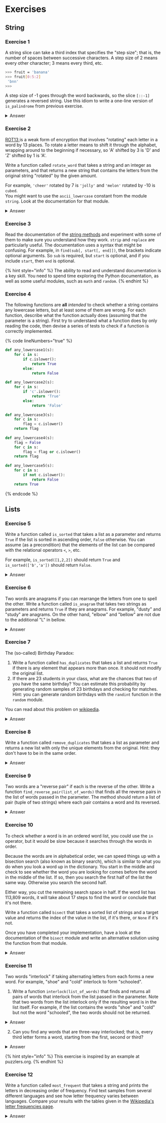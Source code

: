 # Exercises

## String

### Exercise 1

A string slice can take a third index that specifies the "step size"; that is, the number of spaces between successive characters. A step size of 2 means every other character; 3 means every third, etc.

```bash
>>> fruit = 'banana'
>>> fruit[0:5:2]
 'bnn'
>>>
```

A step size of -1 goes through the word backwards, so the slice `[::-1]` generates a reversed string. Use this idiom to write a one-line version of `is_palindrome` from previous exercise.&#x20;

<details>

<summary>Answer</summary>

{% code lineNumbers="true" %}
```python
def is_palindrome(word):
    return word == word[::-1]
```
{% endcode %}

</details>

### Exercise 2

[ROT13 ](https://www.wikipedia.org/wiki/ROT13)is a weak form of encryption that involves "rotating" each letter in a word by 13 places. To rotate a letter means to shift it through the alphabet, wrapping around to the beginning if necessary, so 'A' shifted by 3 is 'D' and 'Z' shifted by 1 is 'A'.

Write a function called `rotate_word` that takes a string and an integer as parameters, and that returns a new string that contains the letters from the original string "rotated" by the given amount.

For example, `'cheer'` rotated by 7 is `'jolly'` and `'melon'` rotated by -10 is `cubed`.\
You might want to use the `ascii_lowercase` constant from the module `string`.  Look at the documentation for that module.

<details>

<summary>Answer</summary>

{% code lineNumbers="true" %}
```python
def rotate_word(word, shift):
    rotated = ''
    for letter in word.lower():
        index = ascii_lowercase.find(letter)
        index = (index + shift) % len(ascii_lowercase)
        rotated += ascii_lowercase[index]
    return rotated
```
{% endcode %}



</details>

### Exercise 3

Read the documentation of the [string methods](https://www.docs.python.org/lib/string-methods.html) and experiment with some of them to make sure you understand how they work. `strip` and `replace` are particularly useful. The documentation uses a syntax that might be confusing. For example, in `find(sub[, start[, end]])`, the brackets indicate optional arguments. So `sub` is required, but `start` is optional, and if you include `start`, then `end` is optional.&#x20;

{% hint style="info" %}
The ability to read and understand documentation is a key skill. You need to spend time exploring the Python documentation, as well as some useful modules, such as `math` and `random`.
{% endhint %}

### Exercise  4

The following functions are **all** _intended_ to check whether a string contains any lowercase letters, but at least some of them are wrong. For each function, describe what the function actually does (assuming that the parameter is a string). First try to understand what a function does by only reading the code, then devise a series of tests to check if a function is correctly implemented.

{% code lineNumbers="true" %}
```python
def any_lowercase1(s): 
    for c in s: 
        if c.islower(): 
            return True 
        else: 
            return False
            
def any_lowercase2(s): 
    for c in s:  
        if 'c'.islower(): 
            return 'True' 
        else: 
            return 'False'
            
def any_lowercase3(s):
    for c in s: 
        flag = c.islower() 
    return flag
               
def any_lowercase4(s): 
    flag = False 
    for c in s: 
        flag = flag or c.islower() 
    return flag
      
def any_lowercase5(s): 
    for c in s: 
        if not c.islower(): 
            return False 
    return True
```
{% endcode %}

## Lists

### Exercise 5&#x20;

Write a function called `is_sorted` that takes a list as a parameter and returns `True` if the list is sorted in ascending order, `False` otherwise. You can assume (as a precondition) that the elements of the list can be compared with the relational operators `<`, `>`, etc.

For example, `is_sorted([1,2,2])` should return `True` and `is_sorted(['b','a'])` should return `False`.

<details>

<summary>Answer</summary>

{% code lineNumbers="true" %}
```python
def is_sorted(elements):
    for index in range(len(elements) - 1):
        if elements[index] > elements[index+1]:
            return False
    return True
```
{% endcode %}

</details>

### Exercise 6

Two words are anagrams if you can rearrange the letters from one to spell the other. Write a function called `is_anagram` that takes two strings as parameters and returns `True` if they are anagrams. For example, "dusty" and "study" are anagrams. On the other hand, "elbow" and "bellow" are not due to the additional "L" in bellow.

<details>

<summary>Answer</summary>

{% code lineNumbers="true" %}
```python
def is_anagram(word1, word2):
    word1_letters = list(word1)
    word2_letters = list(word2)
    return sorted(word1_letters) == sorted(word2_letters)
```
{% endcode %}

</details>

### Exercise 7

The (so-called) Birthday Paradox:

1. Write a function called `has_duplicates` that takes a list and returns `True` if there is any element that appears more than once. It should not modify the original list.&#x20;
2. If there are 23 students in your class, what are the chances that two of you have the same birthday? You can estimate this probability by generating random samples of 23 birthdays and checking for matches. Hint: you can generate random birthdays with the `randint` function in the `random` module.

You can read about this problem on [wikipedia](https://www.wikipedia.org/wiki/Birthday\_paradox).

<details>

<summary>Answer</summary>



</details>

### Exercise 8

Write a function called `remove_duplicates` that takes a list as parameter and returns a new list with only the unique elements from the original. Hint: they don't have to be in the same order.

<details>

<summary>Answer</summary>

{% code lineNumbers="true" %}
```python
def has_duplicates(elements):
    visited = []
    for elt in elements:
        if elt in visited:
            return True
        else:
            visited.append(elt)
    return False
```
{% endcode %}

An alternative implementation is given below. Is this  implementation correct or not? Try to understand the code and explain your answer.

{% code lineNumbers="true" %}
```python
def has_duplicates2(elements):
    for index in range(len(elements)-1):
        if elements[index] in elements[index+1:]:
            return True
    return False
```
{% endcode %}

</details>

### Exercise 9

Two words are a "reverse pair" if each is the reverse of the other. Write a function `find_reverse_pair(list_of_words)` that finds all the reverse pairs in the list of words passed in the parameter. The method should return a list of pair (tuple of two strings) where each pair contains a word and its reversed.

<details>

<summary>Answer</summary>

{% code lineNumbers="true" %}
```python
def find_reverse_pair(list_of_words):
    pairs = []
    for index in range(len(list_of_words)-1):
        word = list_of_words[index]
        if word[::-1] in list_of_words[index+1:]:
            print((word, word[::-1]))
            pairs.append((word, word[::-1]))

    return pairs
```
{% endcode %}



</details>

### Exercise 10

To check whether a word is in an ordered word list, you could use the `in` operator, but it would be slow because it searches through the words in order.

Because the words are in alphabetical order, we can speed things up with a bisection search (also known as binary search), which is similar to what you do when you look a word up in the dictionary. You start in the middle and check to see whether the word you are looking for comes before the word in the middle of the list. If so, then you search the first half of the list the same way. Otherwise you search the second half.

Either way, you cut the remaining search space in half. If the word list has 113,809 words, it will take about 17 steps to find the word or conclude that it's not there.

Write a function called `bisect` that takes a sorted list of strings and a target value and returns the index of the value in the list, if it's there, or `None` if it's not.

Once you have completed your implementation, have a look at the documentation of the `bisect` module and write an alternative solution using the function from that module.

<details>

<summary>Answer</summary>

{% code lineNumbers="true" %}
```python
def bisect(wordlist, word):
    start = 0
    end = len(wordlist) - 1
    while start <= end:
        middle = (end + start)//2
        if word == wordlist[middle]:
            return middle
        elif word < wordlist[middle]:
            end = middle - 1
        else:
            start = middle + 1
    return -1
```
{% endcode %}

To compute the result we need three variables:

1. `start` that represents the index from where we should start our search initialise to `0` (the beginning of the list),
2. `end` that represents the index from where we should stop our search initialise to `len(wordlist) - 1` (the index of the last element in the list),
3. and `middle`, that represents the middle of the area we need to search.

The search for the word finishes when `start` is strictly greater than `end`, which means that we could not find the element (line 4). Therefore we exit the loop and return `-1` (line 12).&#x20;

The search also finishes when the element in the middle of the section we are currently searching is the same as `word` (line 6). In this case we need to return the `middle` (line 7).

If the search is not finished, we need to determine which segment of the list we need to explore further. If the `word` we are looking for is before the word stored at the `middle` position, then we need to search the word between the indices `start` and `middle-1` (line 8-9). Otherwise, we need to search the word between the indices `middle+1` and  `end` (line 10-11).&#x20;

</details>

### Exercise 11

Two words "interlock" if taking alternating letters from each forms a new word. For example, "shoe" and "cold" interlock to form "schooled".

1. Write a function `interlock(list_of_words)` that finds and returns all pairs of words that interlock from the list passed in the parameter. Note that two words from the list interlock only if the resulting word is in the list itself. For example, if the list contains the words "shoe" and "cold" but not the word "schooled", the two words should not be returned.

<details>

<summary>Answer</summary>



</details>

2. Can you find any words that are three-way interlocked; that is, every third letter forms a word, starting from the first, second or third?

<details>

<summary>Answer</summary>



</details>

{% hint style="info" %}
This exercise is inspired by an example at puzzlers.org.
{% endhint %}

### Exercise 12

Write a function called `most_frequent` that takes a string and prints the letters in decreasing order of frequency. Find text samples from several different languages and see how letter frequency varies between languages. Compare your results with the tables given in the [Wikipedia's letter frequencies page](https://www.wikipedia.org/wiki/Letter\_frequencies).&#x20;

<details>

<summary>Answer</summary>



</details>
